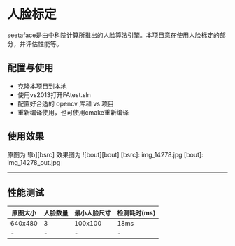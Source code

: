 # 人脸标定

seetaface是由中科院计算所推出的人脸算法引擎。本项目意在使用人脸标定的部分，并评估性能等。

## 配置与使用
 
* 克隆本项目到本地
* 使用vs2013打开FAtest.sln
* 配置好合适的 opencv 库和 vs 项目
* 重新编译使用，也可使用cmake重新编译

## 使用效果

原图为
![b][bsrc]
效果图为
![bout][bout]
[bsrc]: img_14278.jpg
[bout]: img_14278_out.jpg

-----------------------

## 性能测试

|原图大小|人脸数量|最小人脸尺寸|检测耗时(ms)|
|----|----|----|----|
|640x480|3|100x100|18ms|
|-|-|-|-|